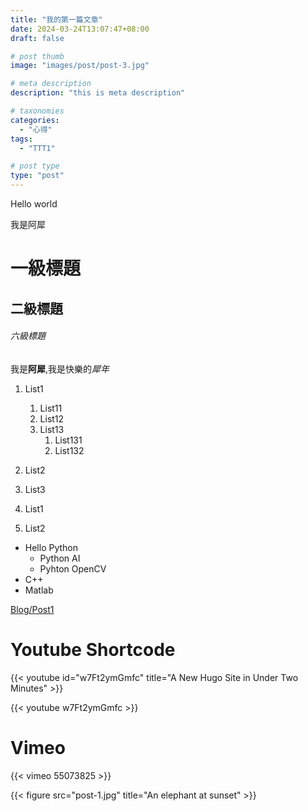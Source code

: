 ```yaml
---
title: "我的第一篇文章"
date: 2024-03-24T13:07:47+08:00
draft: false

# post thumb
image: "images/post/post-3.jpg"

# meta description
description: "this is meta description"

# taxonomies
categories: 
  - "心得"
tags:
  - "TTT1"

# post type
type: "post"
---
```



Hello world

我是阿犀

# 一級標題

## 二級標題

###### 六級標題

我是**阿犀**,我是快樂的*犀年*

1. List1
    1. List11
    1. List12
    1. List13
        1. List131
        2. List132
1. List2

1. List3


1. List1
2. List2

* Hello Python
    * Python AI
    * Pyhton OpenCV
* C++
* Matlab

[Blog/Post1](../post-1)

# Youtube Shortcode

{{< youtube id="w7Ft2ymGmfc" title="A New Hugo Site in Under Two Minutes" >}}

{{< youtube w7Ft2ymGmfc >}}

# Vimeo
{{< vimeo 55073825 >}}

{{< figure src="post-1.jpg" title="An elephant at sunset" >}}
